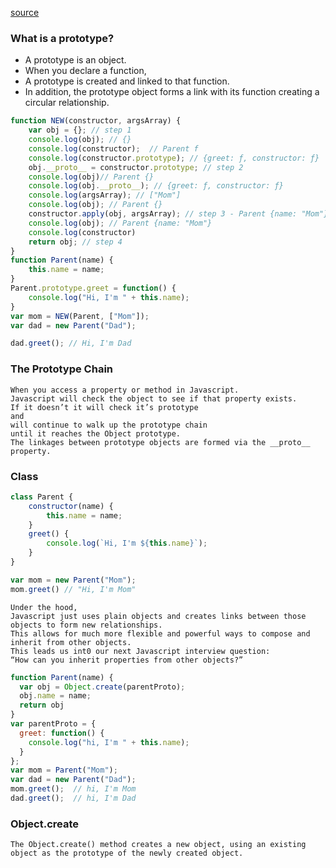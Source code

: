 [source](https://medium.com/edge-coders/javascript-interview-questions-javascript-is-a-prototypal-language-what-do-i-mean-by-this-76937a9aa42a)
### What is a prototype?
- A prototype is an object. 
- When you declare a function, 
- A prototype is created and linked to that function. 
- In addition, the prototype object forms a link with its function creating a circular relationship.

```js
function NEW(constructor, argsArray) {
    var obj = {}; // step 1
    console.log(obj); // {}
    console.log(constructor);  // Parent f
    console.log(constructor.prototype); // {greet: ƒ, constructor: ƒ}
    obj.__proto__ = constructor.prototype; // step 2
    console.log(obj)// Parent {}
    console.log(obj.__proto__); // {greet: ƒ, constructor: ƒ}
    console.log(argsArray); // ["Mom"]
    console.log(obj); // Parent {} 
    constructor.apply(obj, argsArray); // step 3 - Parent {name: "Mom"}
    console.log(obj); // Parent {name: "Mom"}
    console.log(constructor)
    return obj; // step 4
}
function Parent(name) {
    this.name = name;
}
Parent.prototype.greet = function() {
    console.log("Hi, I'm " + this.name); 
}
var mom = NEW(Parent, ["Mom"]);
var dad = new Parent("Dad");

dad.greet(); // Hi, I'm Dad
```

### The Prototype Chain
```
When you access a property or method in Javascript. 
Javascript will check the object to see if that property exists. 
If it doesn’t it will check it’s prototype 
and 
will continue to walk up the prototype chain 
until it reaches the Object prototype. 
The linkages between prototype objects are formed via the __proto__ property.
```
### Class
```js
class Parent {
    constructor(name) {
        this.name = name;
    }
    greet() {
        console.log(`Hi, I'm ${this.name}`);
    }
}

var mom = new Parent("Mom");
mom.greet() // "Hi, I'm Mom"
```

```
Under the hood, 
Javascript just uses plain objects and creates links between those objects to form new relationships. 
This allows for much more flexible and powerful ways to compose and inherit from other objects. 
This leads us int0 our next Javascript interview question: 
“How can you inherit properties from other objects?”
```
```js
function Parent(name) {
  var obj = Object.create(parentProto);
  obj.name = name;
  return obj
}
var parentProto = {
  greet: function() {
    console.log("hi, I'm " + this.name); 
  }
};
var mom = Parent("Mom");
var dad = new Parent("Dad");
mom.greet();  // hi, I'm Mom
dad.greet();  // hi, I'm Dad
```

### Object.create
`The Object.create() method creates a new object, using an existing object as the prototype of the newly created object.`
